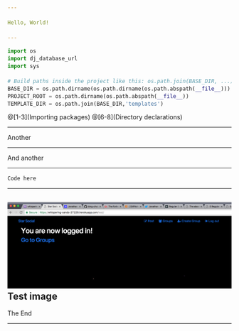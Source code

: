 ```yaml
---

Hello, World!

---
```

```python
import os
import dj_database_url
import sys

# Build paths inside the project like this: os.path.join(BASE_DIR, ...)
BASE_DIR = os.path.dirname(os.path.dirname(os.path.abspath(__file__)))
PROJECT_ROOT = os.path.dirname(os.path.abspath(__file__))
TEMPLATE_DIR = os.path.join(BASE_DIR,'templates')
```
@[1-3](Importing packages)
@[6-8](Directory declarations)

---
Another

---
And another

---

```python
Code here
```
---
![adding glyphicons](https://github.com/bing-chai/simpletwitter3/blob/master/gitpitch_assets/with_glyphicons.PNG)
Test image
---

The End

---
